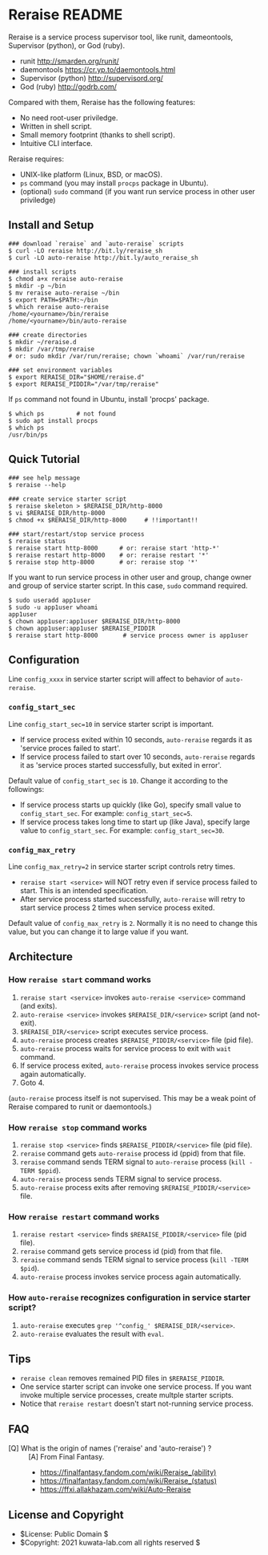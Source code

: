 <!-- # -*- coding: utf-8 -*- -->

Reraise README
==============

Reraise is a service process supervisor tool, like runit, dameontools, Supervisor (python), or God (ruby).

* runit <http://smarden.org/runit/>
* daemontools <https://cr.yp.to/daemontools.html>
* Supervisor (python) <http://supervisord.org/>
* God (ruby) <http://godrb.com/>

Compared with them, Reraise has the following features:

* No need root-user priviledge.
* Written in shell script.
* Small memory footprint (thanks to shell script).
* Intuitive CLI interface.

Reraise requires:

* UNIX-like platform (Linux, BSD, or macOS).
* `ps` command (you may install `procps` package in Ubuntu).
* (optional) `sudo` command (if you want run service process in other user priviledge)



Install and Setup
-----------------

```terminal
### download `reraise` and `auto-reraise` scripts
$ curl -LO reraise http://bit.ly/reraise_sh
$ curl -LO auto-reraise http://bit.ly/auto_reraise_sh

### install scripts
$ chmod a+x reraise auto-reraise
$ mkdir -p ~/bin
$ mv reraise auto-reraise ~/bin
$ export PATH=$PATH:~/bin
$ which reraise auto-reraise
/home/<yourname>/bin/reraise
/home/<yourname>/bin/auto-reraise

### create directories
$ mkdir ~/reraise.d
$ mkdir /var/tmp/reraise
# or: sudo mkdir /var/run/reraise; chown `whoami` /var/run/reraise

### set environment variables
$ export RERAISE_DIR="$HOME/reraise.d"
$ export RERAISE_PIDDIR="/var/tmp/reraise"
```

If `ps` command not found in Ubuntu, install 'procps' package.

```terminal
$ which ps         # not found
$ sudo apt install procps
$ which ps
/usr/bin/ps
```



Quick Tutorial
--------------

```terminal
### see help message
$ reraise --help

### create service starter script
$ reraise skeleton > $RERAISE_DIR/http-8000
$ vi $RERAISE_DIR/http-8000
$ chmod +x $RERAISE_DIR/http-8000     # !!important!!

### start/restart/stop service process
$ reraise status
$ reraise start http-8000      # or: reraise start 'http-*'
$ reraise restart http-8000    # or: reraise restart '*'
$ reraise stop http-8000       # or: reraise stop '*'
```

If you want to run service process in other user and group,
change owner and group of service starter script.
In this case, `sudo` command required.

```terminal
$ sudo useradd app1user
$ sudo -u app1user whoami
app1user
$ chown app1user:app1user $RERAISE_DIR/http-8000
$ chown app1user:app1user $RERAISE_PIDDIR
$ reraise start http-8000       # service process owner is app1user
```



Configuration
-------------

Line `config_xxxx` in service starter script will affect to behavior of `auto-reraise`.


### `config_start_sec`

Line `config_start_sec=10` in service starter script is important.

* If service process exited within 10 seconds, `auto-reraise` regards it
  as 'service proces failed to start'.
* If service process failed to start over 10 seconds, `auto-reraise` regards it
  as 'service proces started successfully, but exited in error'.

Default value of `config_start_sec` is `10`. Change it according to the followings:

* If service process starts up quickly (like Go), specify small value to `config_start_sec`.
  For example: `config_start_sec=5`.
* If service process takes long time to start up (like Java), specify large value to `config_start_sec`.
  For example: `config_start_sec=30`.


### `config_max_retry`

Line `config_max_retry=2` in service starter script controls retry times.

* `reraise start <service>` will NOT retry even if service process failed to start.
  This is an intended specification.
* After service process started successfully, `auto-reraise` will retry to start
  service process 2 times when service process exited.

Default value of `config_max_retry` is `2`.
Normally it is no need to change this value, but you can change it to large value if you want.



Architecture
------------

### How `reraise start` command works

1. `reraise start <service>` invokes `auto-reraise <service>` command (and exits).
2. `auto-reraise <service>` invokes `$RERAISE_DIR/<service>` script (and not-exit).
3. `$RERAISE_DIR/<service>` script executes service process.
4. `auto-reraise` process creates `$RERAISE_PIDDIR/<service>` file (pid file).
5. `auto-reraise` process waits for service process to exit with `wait` command.
6. If service process exited, `auto-reraise` process invokes service process again automatically.
7. Goto 4.

(`auto-reraise` process itself is not supervised. This may be a weak point of Reraise compared to runit or daemontools.)


### How `reraise stop` command works

1. `reraise stop <service>` finds `$RERAISE_PIDDIR/<service>` file (pid file).
2. `reraise` command gets `auto-reraise` process id (ppid) from that file.
3. `reraise` command sends TERM signal to `auto-reraise` process (`kill -TERM $ppid`).
4. `auto-reraise` process sends TERM signal to service process.
5. `auto-reraise` process exits after removing `$RERAISE_PIDDIR/<service>` file.


### How `reraise restart` command works

1. `reraise restart <service>` finds `$RERAISE_PIDDIR/<service>` file (pid file).
2. `reraise` command gets service process id (pid) from that file.
3. `reraise` command sends TERM signal to service process (`kill -TERM $pid`).
4. `auto-reraise` process invokes service process again automatically.
<!--
2. `reraise` command gets `auto-reraise` process id (ppid) from that file.
3. `reraise` command sends HUP signal to `auto-reraise` process (`kill -HUP $ppid`).
4. `auto-reraise` process sends TERM signal to service process.
5. `auto-reraise` process invokes service process again automatically.
-->


### How `auto-reraise` recognizes configuration in service starter script?

1. `auto-reraise` executes `grep '^config_' $RERAISE_DIR/<service>`.
2. `auto-reraise` evaluates the result with `eval`.



Tips
----

* `reraise clean` removes remained PID files in `$RERAISE_PIDDIR`.
* One service starter script can invoke one service process.
  If you want invoke multiple service processes, create multple starter scripts.
* Notice that `reraise restart` doesn't start not-running service process.



FAQ
---

<dl>

<dt>[Q] What is the origin of names ('reraise' and 'auto-reraise') ?</dt>
<dd>
[A] From Final Fantasy.

* <https://finalfantasy.fandom.com/wiki/Reraise_(ability)>
* <https://finalfantasy.fandom.com/wiki/Reraise_(status)>
* <https://ffxi.allakhazam.com/wiki/Auto-Reraise>
</dd>

</dl>



License and Copyright
---------------------

* $License: Public Domain $
* $Copyright: 2021 kuwata-lab.com all rights reserved $
